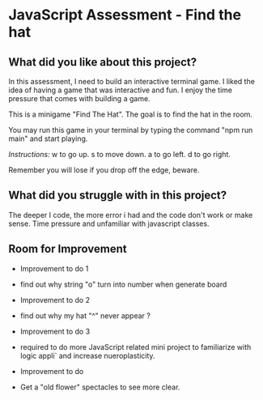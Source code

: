 # JavaScript Assessment - Find the hat

## What did you like about this project?
In this assessment, I need to build an interactive terminal game. 
I liked the idea of having a game that was interactive and fun.
I enjoy the time pressure that comes with building a game.

This is a minigame "Find The Hat". The goal is to find the hat in the room.

You may run this game in your terminal by typing the command "npm run main" and start playing.

*Instructions:*
w to go up.
s to move down.
a to go left.
d to go right.

Remember you will lose if you drop off the edge, beware.

## What did you struggle with in this project?
The deeper I code, the more error i had and the code don't work or make sense. 
Time pressure and unfamiliar with javascript classes.

## Room for Improvement

* Improvement to do 1
- find out why string "o" turn into number when generate board
* Improvement to do 2
- find out why my hat "^" never appear ?
* Improvement to do 3 
- required to do more JavaScript related mini project to familiarize with logic appli` and increase nueroplasticity.
* Improvement to do
- Get a "old flower" spectacles to see more clear.
